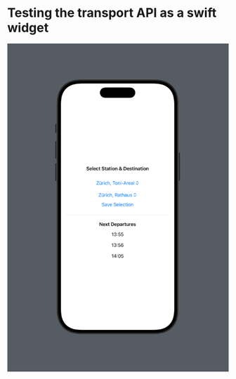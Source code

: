# Testing the transport API as a swift widget

![](TramDisplay/Preview%20Content/Preview%20Assets.xcassets/preview.png)